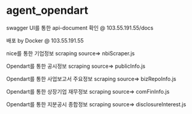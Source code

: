 # agent_opendart

swagger UI를 통한 api-document 확인 @ 103.55.191.55/docs

배포 by Docker @ 103.55.191.55

nice를 통한 기업정보 scraping source=> nbiScraper.js

Opendart를 통한 공시정보 scraping source=> publicInfo.js

Opendart를 통한 사업보고서 주요정보 scraping source=> bizRepoInfo.js

Opendart를 통한 상장기업 재무정보 scraping source=> comFinInfo.js

Opendart를 통한 지분공시 종합정보 scraping source=> disclosureInterest.js
